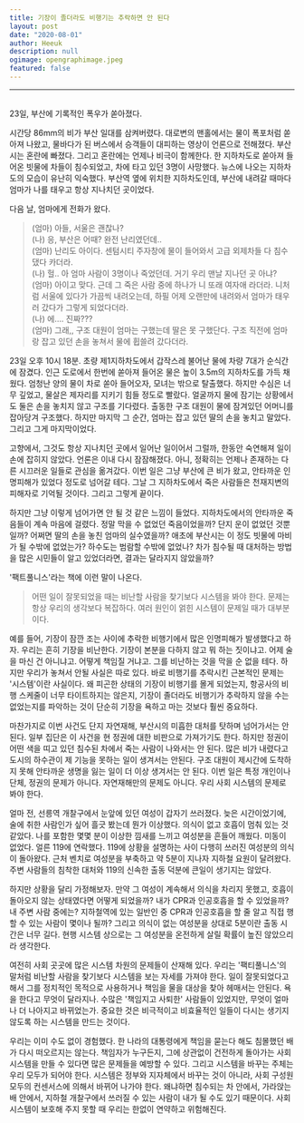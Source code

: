 ```yaml
---
title: 기장이 졸더라도 비행기는 추락하면 안 된다
layout: post
date: "2020-08-01"
author: Heeuk
description: null
ogimage: opengraphimage.jpeg
featured: false
---
```


---

<br>
23일, 부산에 기록적인 폭우가 쏟아졌다.

시간당 86mm의 비가 부산 일대를 삼켜버렸다. 대로변의 맨홀에서는 물이 폭포처럼 쏟아져 나왔고, 물바다가 된 버스에서 승객들이 대피하는 영상이 언론으로 전해졌다. 부산시는 혼란에 빠졌다. 그리고 혼란에는 언제나 비극이 함께한다. 한 지하차도로 쏟아져 들어온 빗물에 차들이 침수되었고, 차에 타고 있던 3명이 사망했다. 뉴스에 나오는 지하차도의 모습이 유난히 익숙했다. 부산역 옆에 위치한 지하차도인데, 부산에 내려갈 때마다 엄마가 나를 태우고 항상 지나치던 곳이었다.

다음 날, 엄마에게 전화가 왔다.

> (엄마) 아들, 서울은 괜찮나?  
> (나) 응, 부산은 어때? 완전 난리였던데..  
> (엄마) 난리도 아이다. 센텀시티 주자창에 물이 들어와서 고급 외제차들 다 침수 댔다 카더라.  
> (나) 헐.. 아 엄마 사람이 3명이나 죽었던데. 거기 우리 맨날 지나던 곳 아냐?  
> (엄마) 아이고 맞다. 근데 그 죽은 사람 중에 하나가 니 또래 여자애 라더라. 니처럼 서울에 있다가 가끔씩 내려오는데, 하필 어제 오랜만에 내려와서 엄마가 태우러 갔다가 그렇게 되었다더라.  
> (나) 에…. 진짜???  
> (엄마) 그래,, 구조 대원이 엄마는 구했는데 딸은 못 구했단다. 구조 직전에 엄마랑 잡고 있던 손을 놓쳐서 물에 휩쓸려 갔다더라.

23일 오후 10시 18분. 초량 제1지하차도에서 갑작스레 불어난 물에 차량 7대가 순식간에 잠겼다. 인근 도로에서 한번에 쏟아져 들어온 물은 높이 3.5m의 지하차도를 가득 채웠다. 엄청난 양의 물이 차로 쏟아 들어오자, 모녀는 밖으로 탈출했다. 하지만 수심은 너무 깊었고, 물살은 제자리를 지키기 힘들 정도로 빨랐다. 얼굴까지 물에 잠기는 상황에서도 둘은 손을 놓치지 않고 구조를 기다렸다. 출동한 구조 대원이 물에 잠겨있던 어머니를 잡아당겨 구조했다. 하지만 마지막 그 순간, 엄마는 잡고 있던 딸의 손을 놓치고 말았다. 그리고 그게 마지막이었다.

고향에서, 그것도 항상 지나치던 곳에서 일어난 일이어서 그럴까, 한동안 숙연해져 일이 손에 잡히지 않았다. 언론은 이내 다시 잠잠해졌다. 아니, 정확히는 언제나 존재하는 다른 시끄러운 일들로 관심을 옮겨갔다. 이번 일은 그냥 부산에 큰 비가 왔고, 안타까운 인명피해가 있었다 정도로 넘어갈 테다. 그날 그 지하차도에서 죽은 사람들은 천재지변의 피해자로 기억될 것이다. 그리고 그렇게 끝이다.

하지만 그냥 이렇게 넘어가면 안 될 것 같은 느낌이 들었다. 지하차도에서의 안타까운 죽음들이 계속 마음에 걸렸다. 정말 막을 수 없었던 죽음이었을까? 단지 운이 없었던 것뿐일까? 어쩌면 딸의 손을 놓친 엄마의 실수였을까? 애초에 부산시는 이 정도 빗물에 마비가 될 수밖에 없었는가? 하수도는 범람할 수밖에 없었나? 차가 침수될 때 대처하는 방법을 많은 시민들이 알고 있었더라면, 결과는 달라지지 않았을까?

'팩트풀니스'라는 책에 이런 말이 나온다.

> 어떤 일이 잘못되었을 때는 비난할 사람을 찾기보다 시스템을 봐야 한다. 문제는 항상 우리의 생각보다 복잡하다. 여러 원인이 얽힌 시스템이 문제일 때가 대부분이다.

예를 들어, 기장이 잠깐 조는 사이에 추락한 비행기에서 많은 인명피해가 발생했다고 하자. 우리는 흔히 기장을 비난한다. 기장이 본분을 다하지 않고 뭐 하는 짓이냐고. 어제 술을 마신 건 아니냐고. 어떻게 책임질 거냐고. 그를 비난하는 것을 막을 순 없을 테다. 하지만 우리가 놓쳐서 안될 사실은 따로 있다. 바로 비행기를 추락시킨 근본적인 문제는 '시스템'이란 사실이다. 왜 피곤한 상태의 기장이 비행기를 몰게 되었는지, 항공사의 비행 스케줄이 너무 타이트하지는 않은지, 기장이 졸더라도 비행기가 추락하지 않을 수는 없었는지를 파악하는 것이 단순히 기장을 욕하고 마는 것보다 훨씬 중요하다.

마찬가지로 이번 사건도 단지 자연재해, 부산시의 미흡한 대처를 탓하며 넘어가서는 안된다. 일부 집단은 이 사건을 현 정권에 대한 비판으로 가져가기도 한다. 하지만 정권이 어떤 색을 띠고 있던 침수된 차에서 죽는 사람이 나와서는 안 된다. 많은 비가 내렸다고 도시의 하수관이 제 기능을 못하는 일이 생겨서는 안된다. 구조 대원이 제시간에 도착하지 못해 안타까운 생명을 잃는 일이 더 이상 생겨서는 안 된다. 이번 일은 특정 개인이나 단체, 정권의 문제가 아니다. 자연재해만의 문제도 아니다. 우리 사회 시스템의 문제로 봐야 한다.

얼마 전, 선릉역 개찰구에서 눈앞에 있던 여성이 갑자기 쓰러졌다. 늦은 시간이었기에, 술에 취한 사람인가 싶어 흘긋 봤는데 뭔가 이상했다. 의식이 없고 호흡이 멈춰 있는 것 같았다. 나를 포함한 몇몇 분이 이상한 낌새를 느끼고 여성분을 흔들어 깨웠다. 미동이 없었다. 얼른 119에 연락했다. 119에 상황을 설명하는 사이 다행히 쓰러진 여성분의 의식이 돌아왔다. 근처 벤치로 여성분을 부축하고 약 5분이 지나자 지하철 요원이 달려왔다. 주변 사람들의 침착한 대처와 119의 신속한 출동 덕분에 큰일이 생기지는 않았다.

하지만 상황을 달리 가정해보자. 만약 그 여성이 계속해서 의식을 차리지 못했고, 호흡이 돌아오지 않는 상태였다면 어떻게 되었을까? 내가 CPR과 인공호흡을 할 수 있었을까? 내 주변 사람 중에는? 지하철역에 있는 일반인 중 CPR과 인공호흡을 할 줄 알고 직접 행할 수 있는 사람이 몇이나 될까? 그리고 의식이 없는 여성분을 상대로 5분이란 출동 시간은 너무 길다. 현행 시스템 상으로는 그 여성분을 온전하게 살릴 확률이 높진 않았으리라 생각한다.

여전히 사회 곳곳에 많은 시스템 차원의 문제들이 산재해 있다. 우리는 '팩티풀니스'의 말처럼 비난할 사람을 찾기보다 시스템을 보는 자세를 가져야 한다. 일이 잘못되었다고 해서 그를 정치적인 목적으로 사용하거나 책임을 물을 대상을 찾아 헤매서는 안된다. 욕을 한다고 무엇이 달라지나. 수많은 '책임지고 사퇴한' 사람들이 있었지만, 무엇이 얼마나 더 나아지고 바뀌었는가. 중요한 것은 비극적이고 비효율적인 일들이 다시는 생기지 않도록 하는 시스템을 만드는 것이다.

우리는 이미 수도 없이 경험했다. 한 나라의 대통령에게 책임을 묻는다 해도 침몰했던 배가 다시 떠오르지는 않는다. 책임자가 누구든지, 그에 상관없이 건전하게 돌아가는 사회시스템을 만들 수 있다면 많은 문제들을 예방할 수 있다. 그리고 시스템을 바꾸는 주체는 우리 모두가 되어야 한다. 시스템은 정부와 지자체에서 바꾸는 것이 아니라, 사회 구성원 모두의 컨센서스에 의해서 바뀌어 나가야 한다. 왜냐하면 침수되는 차 안에서, 가라앉는 배 안에서, 지하철 개찰구에서 쓰러질 수 있는 사람이 내가 될 수도 있기 때문이다. 사회시스템이 보호해 주지 못할 때 우리는 한없이 연약하고 위험해진다.

